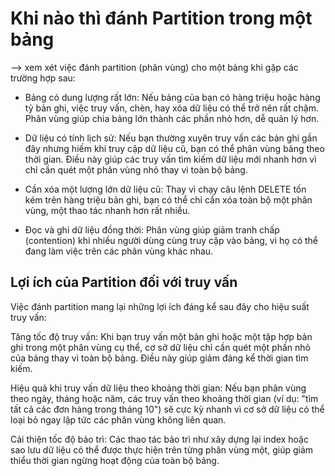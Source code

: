 # Khi nào thì đánh Partition trong một bảng
--> xem xét việc đánh partition (phân vùng) cho một bảng khi gặp các trường hợp sau:

- Bảng có dung lượng rất lớn: Nếu bảng của bạn có hàng triệu hoặc hàng tỷ bản ghi, việc truy vấn, chèn, hay xóa dữ liệu có thể trở nên rất chậm. Phân vùng giúp chia bảng lớn thành các phần nhỏ hơn, dễ quản lý hơn.

- Dữ liệu có tính lịch sử: Nếu bạn thường xuyên truy vấn các bản ghi gần đây nhưng hiếm khi truy cập dữ liệu cũ, bạn có thể phân vùng bảng theo thời gian. Điều này giúp các truy vấn tìm kiếm dữ liệu mới nhanh hơn vì chỉ cần quét một phân vùng nhỏ thay vì toàn bộ bảng.

- Cần xóa một lượng lớn dữ liệu cũ: Thay vì chạy câu lệnh DELETE tốn kém trên hàng triệu bản ghi, bạn có thể chỉ cần xóa toàn bộ một phân vùng, một thao tác nhanh hơn rất nhiều.

- Đọc và ghi dữ liệu đồng thời: Phân vùng giúp giảm tranh chấp (contention) khi nhiều người dùng cùng truy cập vào bảng, vì họ có thể đang làm việc trên các phân vùng khác nhau.

## Lợi ích của Partition đối với truy vấn
Việc đánh partition mang lại những lợi ích đáng kể sau đây cho hiệu suất truy vấn:

Tăng tốc độ truy vấn: Khi bạn truy vấn một bản ghi hoặc một tập hợp bản ghi trong một phân vùng cụ thể, cơ sở dữ liệu chỉ cần quét một phần nhỏ của bảng thay vì toàn bộ bảng. Điều này giúp giảm đáng kể thời gian tìm kiếm.

Hiệu quả khi truy vấn dữ liệu theo khoảng thời gian: Nếu bạn phân vùng theo ngày, tháng hoặc năm, các truy vấn theo khoảng thời gian (ví dụ: "tìm tất cả các đơn hàng trong tháng 10") sẽ cực kỳ nhanh vì cơ sở dữ liệu có thể loại bỏ ngay lập tức các phân vùng không liên quan.

Cải thiện tốc độ bảo trì: Các thao tác bảo trì như xây dựng lại index hoặc sao lưu dữ liệu có thể được thực hiện trên từng phân vùng một, giúp giảm thiểu thời gian ngừng hoạt động của toàn bộ bảng.